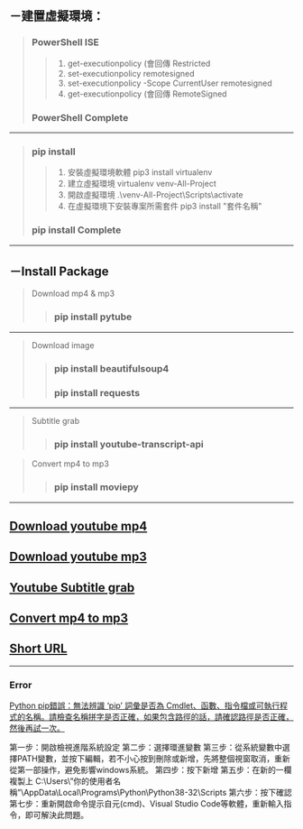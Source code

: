 ## －建置虛擬環境：
> ###  PowerShell ISE
>> 1. get-executionpolicy (會回傳 Restricted
>> 2. set-executionpolicy remotesigned
>> 3. set-executionpolicy -Scope CurrentUser remotesigned
>> 4. get-executionpolicy (會回傳 RemoteSigned
> ### PowerShell Complete 
---
> ### pip install
>> 1. 安裝虛擬環境軟體 pip3 install virtualenv  
>> 2. 建立虛擬環境 virtualenv venv-All-Project
>> 3. 開啟虛擬環境 .\venv-All-Project\Scripts\activate
>> 4. 在虛擬環境下安裝專案所需套件 pip3 install "套件名稱"
> ### pip install Complete
---

## －Install Package
> Download mp4 & mp3
>> ###  pip install pytube
---
> Download image
>> ### pip install beautifulsoup4
>> ### pip install requests
---
> Subtitle grab
>> ### pip install youtube-transcript-api

> Convert mp4 to mp3
>> ### pip install moviepy
---
## [Download youtube mp4](https://github.com/ChengHan16/All-kinds-of-Project/blob/main/All-Project/Download%20Youtube%20mp4.md)
## [Download youtube mp3](https://github.com/ChengHan16/All-kinds-of-Project/blob/main/All-Project/Download%20Youtube%20mp3.md)
## [Youtube Subtitle grab](https://github.com/ChengHan16/All-kinds-of-Project/blob/main/All-Project/Youtube%20Subtitle%20grab.md)
## [Convert mp4 to mp3](https://github.com/ChengHan16/All-kinds-of-Project/blob/main/All-Project/Convert%20mp4%20to%20mp3.py)
## [Short URL](https://github.com/ChengHan16/All-kinds-of-Project/blob/main/All-Project/Short%20URL.md)

---

### Error
[Python pip錯誤：無法辨識 ‘pip’ 詞彙是否為 Cmdlet、函數、指令檔或可執行程式的名稱。請檢查名稱拼字是否正確，如果包含路徑的話，請確認路徑是否正確，然後再試一次。]([https://dragongo.co/%E8%A7%A3%E6%B1%BA%EF%BC%9A%E7%84%A1%E6%B3%95%E8%BE%A8%E8%AD%98-pip-%E8%A9%9E%E5%BD%99%E6%98%AF%E5%90%A6%E7%82%BA-cmdlet%E3%80%81%E5%87%BD%E6%95%B8%E3%80%81%E6%8C%87%E4%BB%A4%E6%AA%94%E6%88%96/](https://dragongo.co/%E8%A7%A3%E6%B1%BA%EF%BC%9A%E7%84%A1%E6%B3%95%E8%BE%A8%E8%AD%98-pip-%E8%A9%9E%E5%BD%99%E6%98%AF%E5%90%A6%E7%82%BA-cmdlet%E3%80%81%E5%87%BD%E6%95%B8%E3%80%81%E6%8C%87%E4%BB%A4%E6%AA%94%E6%88%96/))

第一步：開啟檢視進階系統設定
第二步：選擇環進變數
第三步：從系統變數中選擇PATH變數，並按下編輯，若不小心按到刪除或新增，先將整個視窗取消，重新從第一部操作，避免影響windows系統。
第四步：按下新增
第五步：在新的一欄複製上
C:\Users\”你的使用者名稱”\AppData\Local\Programs\Python\Python38-32\Scripts
第六步：按下確認
第七步：重新開啟命令提示自元(cmd)、Visual Studio Code等軟體，重新輸入指令，即可解決此問題。
